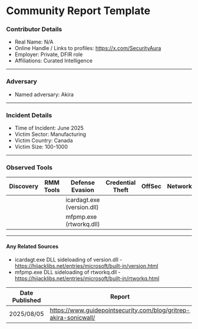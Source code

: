 # Community Report Template

### Contributor Details

- Real Name: N/A
- Online Handle / Links to profiles: https://x.com/SecurityAura
- Employer: Private, DFIR role
- Affiliations: Curated Intelligence

---
### Adversary

- Named adversary: Akira

---
### Incident Details

- Time of Incident: June 2025
- Victim Sector: Manufacturing
- Victim Country: Canada
- Victim Size: 100-1000

---
### Observed Tools
 
| Discovery | RMM Tools | Defense Evasion | Credential Theft | OffSec | Networking | LOLBAS | Exfiltration |
|---|---|---|---|---|---|---|---|
|  |  | icardagt.exe (version.dll) |  |  |  |  | WinRAR |
|  |  | mfpmp.exe (rtworkq.dll) |  |  |  |  | FileZilla |
---
#### Any Related Sources

- icardagt.exe DLL sideloading of version.dll - https://hijacklibs.net/entries/microsoft/built-in/version.html
- mfpmp.exe DLL sideloading of rtworkq.dll - https://hijacklibs.net/entries/microsoft/built-in/rtworkq.html

| Date Published | Report |
|---|---|
| 2025/08/05 | https://www.guidepointsecurity.com/blog/gritrep-akira-sonicwall/ |
